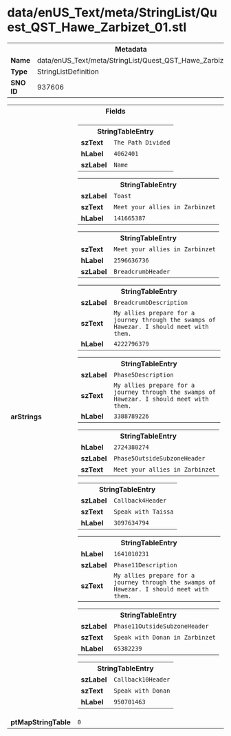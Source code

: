 <h1>data/enUS_Text/meta/StringList/Quest_QST_Hawe_Zarbizet_01.stl</h1><table><tr><th colspan="100%">Metadata</th></tr><tr><td><b>Name</b></td><td>data/enUS_Text/meta/StringList/Quest_QST_Hawe_Zarbizet_01.stl</td></tr><tr><td><b>Type</b></td><td>StringListDefinition</td></tr><tr><td><b>SNO ID</b></td><td>937606</td></tr></table>

<table><tr><th colspan="100%">Fields</th></tr><tr><td><b>arStrings</b></td><td><table><tr><th colspan="100%">StringTableEntry</th></tr><tr><td><b>szText</b></td><td><code>The Path Divided</code></td></tr><tr><td><b>hLabel</b></td><td><code>4062401</code></td></tr><tr><td><b>szLabel</b></td><td><code>Name</code></td></tr></table>


<table><tr><th colspan="100%">StringTableEntry</th></tr><tr><td><b>szLabel</b></td><td><code>Toast</code></td></tr><tr><td><b>szText</b></td><td><code>Meet your allies in Zarbinzet</code></td></tr><tr><td><b>hLabel</b></td><td><code>141665387</code></td></tr></table>


<table><tr><th colspan="100%">StringTableEntry</th></tr><tr><td><b>szText</b></td><td><code>Meet your allies in Zarbinzet</code></td></tr><tr><td><b>hLabel</b></td><td><code>2596636736</code></td></tr><tr><td><b>szLabel</b></td><td><code>BreadcrumbHeader</code></td></tr></table>


<table><tr><th colspan="100%">StringTableEntry</th></tr><tr><td><b>szLabel</b></td><td><code>BreadcrumbDescription</code></td></tr><tr><td><b>szText</b></td><td><code>My allies prepare for a journey through the swamps of Hawezar. I should meet with them.</code></td></tr><tr><td><b>hLabel</b></td><td><code>4222796379</code></td></tr></table>


<table><tr><th colspan="100%">StringTableEntry</th></tr><tr><td><b>szLabel</b></td><td><code>Phase5Description</code></td></tr><tr><td><b>szText</b></td><td><code>My allies prepare for a journey through the swamps of Hawezar. I should meet with them.</code></td></tr><tr><td><b>hLabel</b></td><td><code>3388789226</code></td></tr></table>


<table><tr><th colspan="100%">StringTableEntry</th></tr><tr><td><b>hLabel</b></td><td><code>2724380274</code></td></tr><tr><td><b>szLabel</b></td><td><code>Phase5OutsideSubzoneHeader</code></td></tr><tr><td><b>szText</b></td><td><code>Meet your allies in Zarbinzet</code></td></tr></table>


<table><tr><th colspan="100%">StringTableEntry</th></tr><tr><td><b>szLabel</b></td><td><code>Callback4Header</code></td></tr><tr><td><b>szText</b></td><td><code>Speak with Taissa</code></td></tr><tr><td><b>hLabel</b></td><td><code>3097634794</code></td></tr></table>


<table><tr><th colspan="100%">StringTableEntry</th></tr><tr><td><b>hLabel</b></td><td><code>1641010231</code></td></tr><tr><td><b>szLabel</b></td><td><code>Phase11Description</code></td></tr><tr><td><b>szText</b></td><td><code>My allies prepare for a journey through the swamps of Hawezar. I should meet with them.</code></td></tr></table>


<table><tr><th colspan="100%">StringTableEntry</th></tr><tr><td><b>szLabel</b></td><td><code>Phase11OutsideSubzoneHeader</code></td></tr><tr><td><b>szText</b></td><td><code>Speak with Donan in Zarbinzet</code></td></tr><tr><td><b>hLabel</b></td><td><code>65382239</code></td></tr></table>


<table><tr><th colspan="100%">StringTableEntry</th></tr><tr><td><b>szLabel</b></td><td><code>Callback10Header</code></td></tr><tr><td><b>szText</b></td><td><code>Speak with Donan</code></td></tr><tr><td><b>hLabel</b></td><td><code>950701463</code></td></tr></table>


</td></tr><tr><td><b>ptMapStringTable</b></td><td><code>0</code></td></tr></table>

